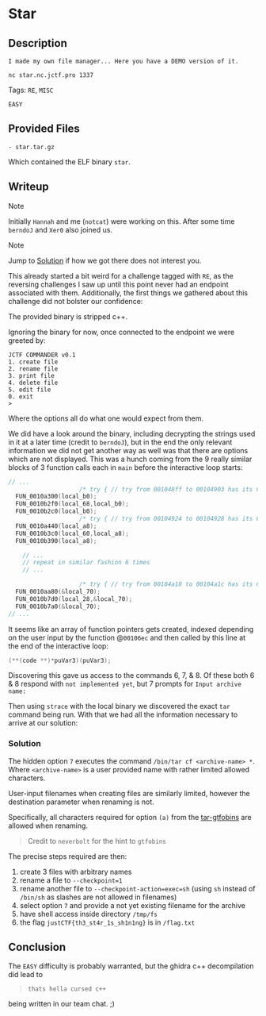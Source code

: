 # Star

## Description

```
I made my own file manager... Here you have a DEMO version of it.

nc star.nc.jctf.pro 1337
```

Tags: `RE`, `MISC`

`EASY`

## Provided Files

```
- star.tar.gz
```

Which contained the ELF binary `star`.

## Writeup

> [!NOTE]
> Initially `Hannah` and me (`notcat`) were working on this. After some time `berndoJ` and `Xer0` also joined us.

> [!NOTE]
> Jump to [Solution](#solution) if how we got there does not interest you.

This already started a bit weird for a challenge tagged with `RE`, as the reversing challenges I saw up until this point never had an endpoint associated with them. Additionally, the first things we gathered about this challenge did not bolster our confidence:

The provided binary is stripped c++.

Ignoring the binary for now, once connected to the endpoint we were greeted by:

```
JCTF COMMANDER v0.1
1. create file
2. rename file
3. print file
4. delete file
5. edit file
0. exit
>
```

Where the options all do what one would expect from them.

We did have a look around the binary, including decrypting the strings used in it at a later time (credit to `berndoJ`), but in the end the only relevant information we did not get another way as well was that there are options which are not displayed. This was a hunch coming from the 9 really similar blocks of 3 function calls each in `main` before the interactive loop starts:

```c++
// ...
                    /* try { // try from 001048ff to 00104903 has its CatchHandler @ 00104a6e */
  FUN_0010a300(local_b0);
  FUN_0010b2f0(local_68,local_b0);
  FUN_0010b2c0(local_b0);
                    /* try { // try from 00104924 to 00104928 has its CatchHandler @ 00104ada */
  FUN_0010a440(local_a8);
  FUN_0010b3c0(local_60,local_a8);
  FUN_0010b390(local_a8);

    // ...
    // repeat in similar fashion 6 times
    // ...

                    /* try { // try from 00104a18 to 00104a1c has its CatchHandler @ 00104a86 */
  FUN_0010aa80(&local_70);
  FUN_0010b7d0(local_28,&local_70);
  FUN_0010b7a0(&local_70);
// ...
```

It seems like an array of function pointers gets created, indexed depending on the user input by the function @`00106ec` and then called by this line at the end of the interactive loop:

```c++
(**(code **)*puVar3)(puVar3);
```

Discovering this gave us access to the commands 6, 7, & 8. Of these both 6 & 8 respond with `not implemented yet`, but 7 prompts for `Input archive name:`

Then using `strace` with the local binary we discovered the exact `tar` command being run. With that we had all the information necessary to arrive at our solution:

### Solution

The hidden option `7` executes the command `/bin/tar cf <archive-name> *`. Where `<archive-name>` is a user provided name with rather limited allowed characters.

User-input filenames when creating files are similarly limited, however the destination parameter when renaming is not.

Specifically, all characters required for option `(a)` from the [tar-gtfobins](https://gtfobins.github.io/gtfobins/tar/#shell) are allowed when renaming.

> Credit to `neverbolt` for the hint to `gtfobins`

The precise steps required are then:

1. create 3 files with arbitrary names
2. rename a file to `--checkpoint=1`
3. rename another file to `--checkpoint-action=exec=sh` (using `sh` instead of `/bin/sh` as slashes are not allowed in filenames)
4. select option `7` and provide a not yet existing filename for the archive
5. have shell access inside directory `/tmp/fs`
6. the flag `justCTF{th3_st4r_1s_sh1n1ng}` is in `/flag.txt`

## Conclusion

The `EASY` difficulty is probably warranted, but the ghidra c++ decompilation did lead to
> `thats hella cursed c++`

being written in our team chat. ;)
